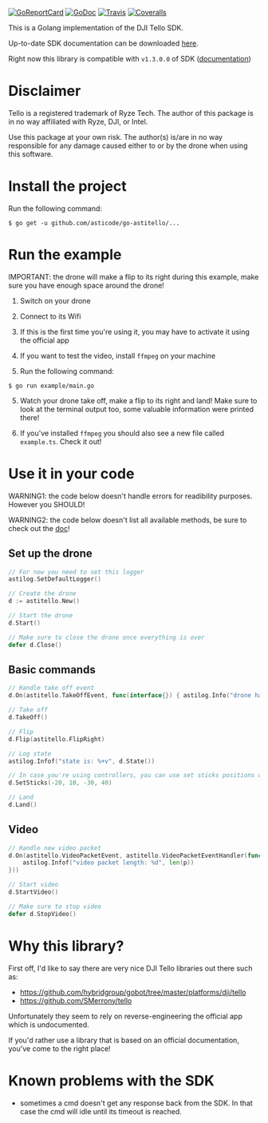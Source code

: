 [![GoReportCard](http://goreportcard.com/badge/github.com/asticode/go-astitello)](http://goreportcard.com/report/github.com/asticode/go-astitello)
[![GoDoc](https://godoc.org/github.com/asticode/go-astitello?status.svg)](https://godoc.org/github.com/asticode/go-astitello)
[![Travis](https://travis-ci.org/asticode/go-astitello.svg?branch=master)](https://travis-ci.org/asticode/go-astitello#)
[![Coveralls](https://coveralls.io/repos/github/asticode/go-astitello/badge.svg?branch=master)](https://coveralls.io/github/asticode/go-astitello)

This is a Golang implementation of the DJI Tello SDK.

Up-to-date SDK documentation can be downloaded [here](https://www.ryzerobotics.com/fr/tello/downloads).

Right now this library is compatible with `v1.3.0.0` of SDK ([documentation](https://terra-1-g.djicdn.com/2d4dce68897a46b19fc717f3576b7c6a/Tello%20%E7%BC%96%E7%A8%8B%E7%9B%B8%E5%85%B3/For%20Tello/Tello%20SDK%20Documentation%20EN_1.3_1122.pdf))

# Disclaimer

Tello is a registered trademark of Ryze Tech. The author of this package is in no way affiliated with Ryze, DJI, or Intel.

Use this package at your own risk. The author(s) is/are in no way responsible for any damage caused either to or by the drone when using this software.

# Install the project

Run the following command:

```
$ go get -u github.com/asticode/go-astitello/...
```

# Run the example

IMPORTANT: the drone will make a flip to its right during this example, make sure you have enough space around the drone!

1) Switch on your drone

2) Connect to its Wifi

3) If this is the first time you're using it, you may have to activate it using the official app

4) If you want to test the video, install `ffmpeg` on your machine

5) Run the following command:

```
$ go run example/main.go
```

5) Watch your drone take off, make a flip to its right and land! Make sure to look at the terminal output too, some valuable information were printed there!

6) If you've installed `ffmpeg` you should also see a new file called `example.ts`. Check it out!

# Use it in your code

WARNING1: the code below doesn't handle errors for readibility purposes. However you SHOULD!

WARNING2: the code below doesn't list all available methods, be sure to check out the [doc](https://godoc.org/github.com/asticode/go-astitello)!

## Set up the drone

```go
// For now you need to set this logger
astilog.SetDefaultLogger()

// Create the drone
d := astitello.New()

// Start the drone
d.Start()

// Make sure to close the drone once everything is over
defer d.Close()
```

## Basic commands

```go
// Handle take off event
d.On(astitello.TakeOffEvent, func(interface{}) { astilog.Info("drone has took off!") })

// Take off
d.TakeOff()

// Flip
d.Flip(astitello.FlipRight)

// Log state
astilog.Infof("state is: %+v", d.State())

// In case you're using controllers, you can use set sticks positions directly
d.SetSticks(-20, 10, -30, 40)

// Land
d.Land()
```

## Video

```go
// Handle new video packet
d.On(astitello.VideoPacketEvent, astitello.VideoPacketEventHandler(func(p []byte) {
    astilog.Infof("video packet length: %d", len(p))
}))

// Start video
d.StartVideo()

// Make sure to stop video
defer d.StopVideo()
```

# Why this library?

First off, I'd like to say there are very nice DJI Tello libraries out there such as:

- https://github.com/hybridgroup/gobot/tree/master/platforms/dji/tello
- https://github.com/SMerrony/tello

Unfortunately they seem to rely on reverse-engineering the official app which is undocumented.

If you'd rather use a library that is based on an official documentation, you've come to the right place!

# Known problems with the SDK

- sometimes a cmd doesn't get any response back from the SDK. In that case the cmd will idle until its timeout is reached.